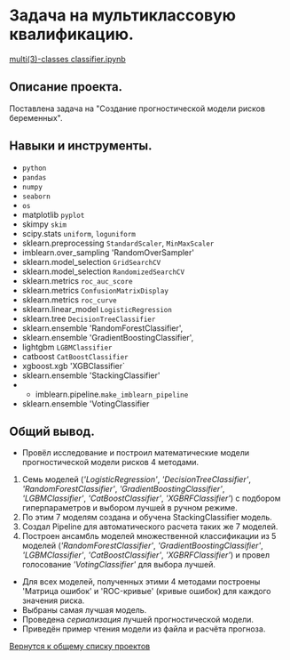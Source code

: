 # Задача на мультиклассовую квалификацию. 

[multi(3)-classes classifier.ipynb](multi(3)-classes_classifier.ipynb "notebook.ipynb")


## Описание проекта.

Поставлена задача на "Создание прогностической модели рисков беременных".


## Навыки и инструменты.

* `python`
* `pandas`  
* `numpy`  
* `seaborn`  
* `os`
* matplotlib `pyplot`
* skimpy `skim`
* scipy.stats `uniform`, `loguniform`
* sklearn.preprocessing `StandardScaler`, `MinMaxScaler`
* imblearn.over_sampling 'RandomOverSampler'
* sklearn.model_selection `GridSearchCV`
* sklearn.model_selection `RandomizedSearchCV`
* sklearn.metrics `roc_auc_score`
* sklearn.metrics `ConfusionMatrixDisplay`
* sklearn.metrics `roc_curve`
* sklearn.linear_model `LogisticRegression`
* sklearn.tree `DecisionTreeClassifier`
* sklearn.ensemble 'RandomForestClassifier', 
* sklearn.ensemble 'GradientBoostingClassifier',
* lightgbm `LGBMClassifier`
* catboost `CatBoostClassifier`
* xgboost.xgb 'XGBClassifier`
* sklearn.ensemble 'StackingClassifier'
* * imblearn.pipeline.`make_imblearn_pipeline`
* sklearn.ensemble 'VotingClassifier


## Общий вывод.

* Провёл исследование и построил математические модели прогностической модели рисков 4 методами.
1. Семь моделей (*'LogisticRegression'*, *'DecisionTreeClassifier'*, *'RandomForestClassifier'*, *'GradientBoostingClassifier'*, *'LGBMClassifier'*, *'CatBoostClassifier'*, *'XGBRFClassifier'*) c подбором гиперпараметров и выбором лучшей в ручном режиме.
2.  По этим 7 моделям создана и обучена StackingClassifier модель.
3.  Создал Pipeline для автоматического расчета таких же 7 моделей.  
4.  Построен ансамбль моделей множественной классификации из 5 моделей (*'RandomForestClassifier'*, *'GradientBoostingClassifier'*, *'LGBMClassifier'*, *'CatBoostClassifier'*, *'XGBRFClassifier'*) и провел голосование *'VotingClassifier'* для выбора лучшей.
* Для всех моделей, полученных этими 4 методами построены 'Матрица ошибок' и 'ROC-кривые' (кривые ошибок) для каждого значения риска.
* Выбраны самая лучшая модель.
* Проведена *сериализация* лучшей прогностической модели.
* Приведён пример чтения модели из файла и расчёта прогноза.


[Вернутся к общему списку проектов](../README.md)
